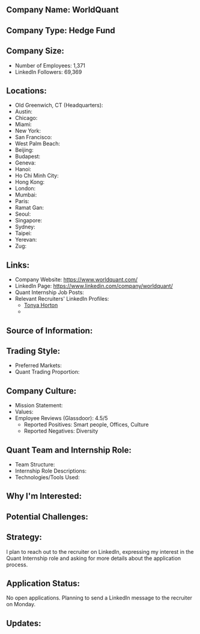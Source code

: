 ## Company Name: WorldQuant

## Company Type: Hedge Fund

## Company Size:
- Number of Employees: 1,371
- LinkedIn Followers: 69,369

## Locations:
- Old Greenwich, CT (Headquarters): 
- Austin: 
- Chicago: 
- Miami: 
- New York: 
- San Francisco: 
- West Palm Beach: 
- Beijing: 
- Budapest: 
- Geneva: 
- Hanoi: 
- Ho Chi Minh City: 
- Hong Kong: 
- London: 
- Mumbai: 
- Paris: 
- Ramat Gan: 
- Seoul: 
- Singapore: 
- Sydney: 
- Taipei: 
- Yerevan: 
- Zug: 

## Links:
- Company Website: https://www.worldquant.com/
- LinkedIn Page: https://www.linkedin.com/company/worldquant/
- Quant Internship Job Posts: 
- Relevant Recruiters' LinkedIn Profiles: 
  - [Tonya Horton](https://www.linkedin.com/in/tonya-horton-b8a6a221/)
  - 

## Source of Information:

## Trading Style:
- Preferred Markets: 
- Quant Trading Proportion: 

## Company Culture:
- Mission Statement: 
- Values: 
- Employee Reviews (Glassdoor): 4.5/5
  - Reported Positives: Smart people, Offices, Culture
  - Reported Negatives: Diversity

## Quant Team and Internship Role:
- Team Structure: 
- Internship Role Descriptions: 
- Technologies/Tools Used: 

## Why I'm Interested:

## Potential Challenges: 

## Strategy:
I plan to reach out to the recruiter on LinkedIn, expressing my interest in the Quant Internship role and asking for more details about the application process.

## Application Status:
No open applications. Planning to send a LinkedIn message to the recruiter on Monday.

## Updates:
